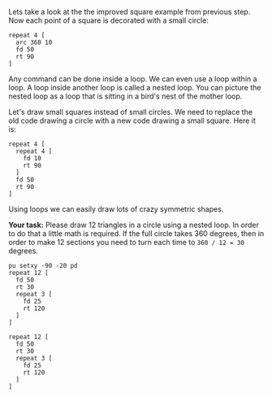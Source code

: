 Lets take a look at the the improved square example from previous step. Now each point of a square is decorated with a small circle:

<!--logo {"width":"300px", "height":"150px", "code": true}-->

```
repeat 4 [
  arc 360 10
  fd 50
  rt 90
]
```

Any command can be done inside a loop.
We can even use a loop within a loop.
A loop inside another loop is called a nested loop.
You can picture the nested loop as a loop that is sitting in a bird's nest of the mother loop.

Let's draw small squares instead of small circles. We need to replace the old code drawing a circle with a new code drawing a small square.
Here it is:

<!--logo {"width":"300px", "height":"150px", "code": true}-->

```
repeat 4 [
  repeat 4 [
    fd 10
    rt 90
  ]
  fd 50
  rt 90
]
```

Using loops we can easily draw lots of crazy symmetric shapes.

**Your task:** Please draw 12 triangles in a circle using a nested loop. In order to do that a little math is required. If the full circle takes 360 degrees, then in order to make 12 sections you need to turn each time to `360 / 12 = 30` degrees.

<!--logo {"width":"300px", "height":"300px", "code": false}-->

```
pu setxy -90 -20 pd
repeat 12 [
  fd 50
  rt 30
  repeat 3 [
    fd 25
    rt 120
  ]
]
```

<!--solution-->

```
repeat 12 [
  fd 50
  rt 30
  repeat 3 [
    fd 25
    rt 120
  ]
]
```
